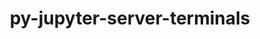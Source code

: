 ---
title: "py-jupyter-server-terminals"
layout: cache
categories: [package, develop]
meta: {"versions": ["0.4.4"], "compilers": ["gcc@=11.1.0"], "oss": ["ubuntu20.04"], "platforms": ["linux"], "targets": ["ppc64le", "x86_64_v3"], "stacks": ["data-vis-sdk", "e4s", "e4s-power", "root"], "num_specs": 15, "num_specs_by_stack": {"root": 15, "e4s-power": 7, "data-vis-sdk": 3, "e4s": 5}}
spec_details: [{"hash": "eifmccj6sjdjl5agkwluq6j44l3vuf7n", "compiler": "gcc@=11.1.0", "versions": ["0.4.4"], "os": "ubuntu20.04", "platform": "linux", "target": "ppc64le", "variants": ["build_system=python_pip"], "stacks": ["root", "e4s-power"], "size": "-", "tarball": "https://binaries.spack.io/develop/build_cache/linux-ubuntu20.04-ppc64le/gcc-11.1.0/py-jupyter-server-terminals-0.4.4/linux-ubuntu20.04-ppc64le-gcc-11.1.0-py-jupyter-server-terminals-0.4.4-eifmccj6sjdjl5agkwluq6j44l3vuf7n.spack"}, {"hash": "ub2zj7rpmaagr2qtub3ogdmbtwxhqpuq", "compiler": "gcc@=11.1.0", "versions": ["0.4.4"], "os": "ubuntu20.04", "platform": "linux", "target": "ppc64le", "variants": ["build_system=python_pip"], "stacks": ["root", "e4s-power"], "size": "-", "tarball": "https://binaries.spack.io/develop/build_cache/linux-ubuntu20.04-ppc64le/gcc-11.1.0/py-jupyter-server-terminals-0.4.4/linux-ubuntu20.04-ppc64le-gcc-11.1.0-py-jupyter-server-terminals-0.4.4-ub2zj7rpmaagr2qtub3ogdmbtwxhqpuq.spack"}, {"hash": "ufsr7s2cljrxsavsjr3wyacxfaysqivj", "compiler": "gcc@=11.1.0", "versions": ["0.4.4"], "os": "ubuntu20.04", "platform": "linux", "target": "ppc64le", "variants": ["build_system=python_pip"], "stacks": ["root", "e4s-power"], "size": "-", "tarball": "https://binaries.spack.io/develop/build_cache/linux-ubuntu20.04-ppc64le/gcc-11.1.0/py-jupyter-server-terminals-0.4.4/linux-ubuntu20.04-ppc64le-gcc-11.1.0-py-jupyter-server-terminals-0.4.4-ufsr7s2cljrxsavsjr3wyacxfaysqivj.spack"}, {"hash": "2pnijzkiisbp6x773zjebdj4dvdqmmdo", "compiler": "gcc@=11.1.0", "versions": ["0.4.4"], "os": "ubuntu20.04", "platform": "linux", "target": "ppc64le", "variants": ["build_system=python_pip"], "stacks": ["root", "e4s-power"], "size": "-", "tarball": "https://binaries.spack.io/develop/build_cache/linux-ubuntu20.04-ppc64le/gcc-11.1.0/py-jupyter-server-terminals-0.4.4/linux-ubuntu20.04-ppc64le-gcc-11.1.0-py-jupyter-server-terminals-0.4.4-2pnijzkiisbp6x773zjebdj4dvdqmmdo.spack"}, {"hash": "6zmxpzpkvkylbbyxev3oavgmexff6uug", "compiler": "gcc@=11.1.0", "versions": ["0.4.4"], "os": "ubuntu20.04", "platform": "linux", "target": "ppc64le", "variants": ["build_system=python_pip"], "stacks": ["root", "e4s-power"], "size": "-", "tarball": "https://binaries.spack.io/develop/build_cache/linux-ubuntu20.04-ppc64le/gcc-11.1.0/py-jupyter-server-terminals-0.4.4/linux-ubuntu20.04-ppc64le-gcc-11.1.0-py-jupyter-server-terminals-0.4.4-6zmxpzpkvkylbbyxev3oavgmexff6uug.spack"}, {"hash": "fmnnpbla4a3q2puun5fdqd5etcx5mcps", "compiler": "gcc@=11.1.0", "versions": ["0.4.4"], "os": "ubuntu20.04", "platform": "linux", "target": "ppc64le", "variants": ["build_system=python_pip"], "stacks": ["root", "e4s-power"], "size": "-", "tarball": "https://binaries.spack.io/develop/build_cache/linux-ubuntu20.04-ppc64le/gcc-11.1.0/py-jupyter-server-terminals-0.4.4/linux-ubuntu20.04-ppc64le-gcc-11.1.0-py-jupyter-server-terminals-0.4.4-fmnnpbla4a3q2puun5fdqd5etcx5mcps.spack"}, {"hash": "iowhvd563e43aprnaprkviurojf5lvjp", "compiler": "gcc@=11.1.0", "versions": ["0.4.4"], "os": "ubuntu20.04", "platform": "linux", "target": "ppc64le", "variants": ["build_system=python_pip"], "stacks": ["root", "e4s-power"], "size": "-", "tarball": "https://binaries.spack.io/develop/build_cache/linux-ubuntu20.04-ppc64le/gcc-11.1.0/py-jupyter-server-terminals-0.4.4/linux-ubuntu20.04-ppc64le-gcc-11.1.0-py-jupyter-server-terminals-0.4.4-iowhvd563e43aprnaprkviurojf5lvjp.spack"}, {"hash": "cstxqbqsgbuqc3mesz6qwwlk42vazb7w", "compiler": "gcc@=11.1.0", "versions": ["0.4.4"], "os": "ubuntu20.04", "platform": "linux", "target": "x86_64_v3", "variants": ["build_system=python_pip"], "stacks": ["data-vis-sdk", "root"], "size": "-", "tarball": "https://binaries.spack.io/develop/build_cache/linux-ubuntu20.04-x86_64_v3/gcc-11.1.0/py-jupyter-server-terminals-0.4.4/linux-ubuntu20.04-x86_64_v3-gcc-11.1.0-py-jupyter-server-terminals-0.4.4-cstxqbqsgbuqc3mesz6qwwlk42vazb7w.spack"}, {"hash": "rpq3dfomdhtljk3bnyew6gwksyhq3emi", "compiler": "gcc@=11.1.0", "versions": ["0.4.4"], "os": "ubuntu20.04", "platform": "linux", "target": "x86_64_v3", "variants": ["build_system=python_pip"], "stacks": ["data-vis-sdk", "root"], "size": "-", "tarball": "https://binaries.spack.io/develop/build_cache/linux-ubuntu20.04-x86_64_v3/gcc-11.1.0/py-jupyter-server-terminals-0.4.4/linux-ubuntu20.04-x86_64_v3-gcc-11.1.0-py-jupyter-server-terminals-0.4.4-rpq3dfomdhtljk3bnyew6gwksyhq3emi.spack"}, {"hash": "wfkvzrmj6iz3wdb3d2nqnxnl46dka2tw", "compiler": "gcc@=11.1.0", "versions": ["0.4.4"], "os": "ubuntu20.04", "platform": "linux", "target": "x86_64_v3", "variants": ["build_system=python_pip"], "stacks": ["root", "e4s"], "size": "-", "tarball": "https://binaries.spack.io/develop/build_cache/linux-ubuntu20.04-x86_64_v3/gcc-11.1.0/py-jupyter-server-terminals-0.4.4/linux-ubuntu20.04-x86_64_v3-gcc-11.1.0-py-jupyter-server-terminals-0.4.4-wfkvzrmj6iz3wdb3d2nqnxnl46dka2tw.spack"}, {"hash": "4qjlf3fihvduqrpwfxlimnvyh35nces3", "compiler": "gcc@=11.1.0", "versions": ["0.4.4"], "os": "ubuntu20.04", "platform": "linux", "target": "x86_64_v3", "variants": ["build_system=python_pip"], "stacks": ["data-vis-sdk", "root"], "size": "-", "tarball": "https://binaries.spack.io/develop/build_cache/linux-ubuntu20.04-x86_64_v3/gcc-11.1.0/py-jupyter-server-terminals-0.4.4/linux-ubuntu20.04-x86_64_v3-gcc-11.1.0-py-jupyter-server-terminals-0.4.4-4qjlf3fihvduqrpwfxlimnvyh35nces3.spack"}, {"hash": "pd7ewssnbxe3n4qoi6k3fddf67ystpe3", "compiler": "gcc@=11.1.0", "versions": ["0.4.4"], "os": "ubuntu20.04", "platform": "linux", "target": "x86_64_v3", "variants": ["build_system=python_pip"], "stacks": ["root", "e4s"], "size": "-", "tarball": "https://binaries.spack.io/develop/build_cache/linux-ubuntu20.04-x86_64_v3/gcc-11.1.0/py-jupyter-server-terminals-0.4.4/linux-ubuntu20.04-x86_64_v3-gcc-11.1.0-py-jupyter-server-terminals-0.4.4-pd7ewssnbxe3n4qoi6k3fddf67ystpe3.spack"}, {"hash": "cvm7c457e2r7wn6q6m6dxbkwjsse72ne", "compiler": "gcc@=11.1.0", "versions": ["0.4.4"], "os": "ubuntu20.04", "platform": "linux", "target": "x86_64_v3", "variants": ["build_system=python_pip"], "stacks": ["root", "e4s"], "size": "-", "tarball": "https://binaries.spack.io/develop/build_cache/linux-ubuntu20.04-x86_64_v3/gcc-11.1.0/py-jupyter-server-terminals-0.4.4/linux-ubuntu20.04-x86_64_v3-gcc-11.1.0-py-jupyter-server-terminals-0.4.4-cvm7c457e2r7wn6q6m6dxbkwjsse72ne.spack"}, {"hash": "2lixpsqrq7h5p7b6ic3pm3uncp2xhcdl", "compiler": "gcc@=11.1.0", "versions": ["0.4.4"], "os": "ubuntu20.04", "platform": "linux", "target": "x86_64_v3", "variants": ["build_system=python_pip"], "stacks": ["root", "e4s"], "size": "-", "tarball": "https://binaries.spack.io/develop/build_cache/linux-ubuntu20.04-x86_64_v3/gcc-11.1.0/py-jupyter-server-terminals-0.4.4/linux-ubuntu20.04-x86_64_v3-gcc-11.1.0-py-jupyter-server-terminals-0.4.4-2lixpsqrq7h5p7b6ic3pm3uncp2xhcdl.spack"}, {"hash": "bw6w4echojqolnz6ccbtrh6xngqo75zp", "compiler": "gcc@=11.1.0", "versions": ["0.4.4"], "os": "ubuntu20.04", "platform": "linux", "target": "x86_64_v3", "variants": ["build_system=python_pip"], "stacks": ["root", "e4s"], "size": "-", "tarball": "https://binaries.spack.io/develop/build_cache/linux-ubuntu20.04-x86_64_v3/gcc-11.1.0/py-jupyter-server-terminals-0.4.4/linux-ubuntu20.04-x86_64_v3-gcc-11.1.0-py-jupyter-server-terminals-0.4.4-bw6w4echojqolnz6ccbtrh6xngqo75zp.spack"}]
---